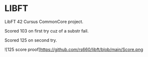 # LIBFT
LibFT 42 Cursus CommonCore project.

Scored 103 on first try cuz of a substr fail.

Scored 125 on second try.

![125 score proof]https://github.com/rs660/libft/blob/main/Score.png
